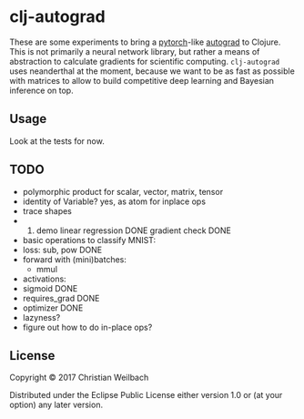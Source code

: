 # clj-autograd

These are some experiments to bring
a
[pytorch](http://pytorch.org/docs/master/index.html)-like
[autograd](http://alexey.radul.name/ideas/2013/introduction-to-automatic-differentiation/) to
Clojure. This is not primarily a neural network library, but rather a means of
abstraction to calculate gradients for scientific computing. `clj-autograd` uses
neanderthal at the moment, because we want to be as fast as possible with
matrices to allow to build competitive deep learning and Bayesian inference on
top.


## Usage

Look at the tests for now.

## TODO

- polymorphic product for scalar, vector, matrix, tensor
- identity of Variable? yes, as atom for inplace ops
- trace shapes
- 1. demo
  linear regression DONE
  gradient check DONE
- basic operations to classify MNIST:
- loss: sub, pow DONE
- forward with (mini)batches:
  + mmul
- activations:
- sigmoid DONE
- requires_grad DONE
- optimizer DONE
- lazyness?
- figure out how to do in-place ops?



## License

Copyright © 2017 Christian Weilbach

Distributed under the Eclipse Public License either version 1.0 or (at
your option) any later version.
